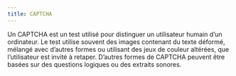 ```yaml
---
title: CAPTCHA
---
```


Un CAPTCHA est un test utilisé pour distinguer un utilisateur humain d’un ordinateur. Le test utilise souvent des images contenant du texte déformé, mélangé avec d’autres formes ou utilisant des jeux de couleur altérées, que l’utilisateur est invité à retaper. D’autres formes de CAPTCHA peuvent être basées sur des questions logiques ou des extraits sonores.
